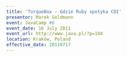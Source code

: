 ```yaml
---
title: 'TorqueBox - Gdzie Ruby spotyka CDI'
presentor: Marek Goldmann
event: JavaCamp #6
event_date: 16 July 2011
event_url: http://www.java.pl/?p=184
location: Kraków, Poland
effective_date: 20110717
---
```


